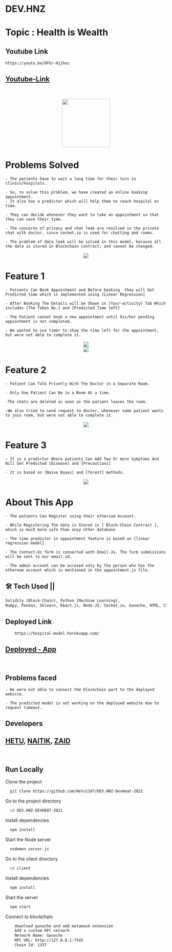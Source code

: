 # DEV.HNZ

# Topic : Health is Wealth

## Youtube Link

```bash
https://youtu.be/0FGr-Hjihsc

```

## [Youtube-Link](https://youtu.be/0FGr-Hjihsc)

<br/>

<p align="center">
<img src="./client/src/assets/images/health.svg" width="150"/>
</p>

# Problems Solved

```
- The patients have to wait a long time for their turn in clinics/hospitals.

- So, to solve this problem, we have created an online booking appointment.
- It also has a predicter which will help them to reach hospital on time.

- They can decide whenever they want to take an appointment so that they can save their time.

- The concerns of privacy and chat leak are resolved in the private chat with doctor, since socket.io is used for chatting and rooms.

- The problem of data leak will be solved in this model, because all the data is stored in Blockchain contract, and cannot be changed.
```
<p align="center">
<img src="./images/six.png"/>
</p>

# Feature 1

```
- Patients Can Book Appointment and Before booking  they will Get Predicted time which is implemented using [Linear Regression]

- After Booking The Details will be Shown in (Your-activity) Tab Which includes [The Token No.] and [Predicted Time left]

- The Patient cannot book a new appointment until his/her pending appointment is not completed.

- We wanted to use timer to show the time left for the appointment, but were not able to complete it.
```

<p align="center">
<img src="./images/two.jpeg"/>
<br/>
<img src="./images/three.jpeg"/>
</p>


# Feature 2

```
- Patient Can Talk Privetly With The Doctor in a Separate Room.

- Only One Patient Can Be in a Room At a time.

-The chats are deleted as soon as the patient leaves the room.

-We also tried to send request to doctor, whenever some patient wants to join room, but were not able to complete it.
```
<p align="center">
<img src="./images/five.jpeg"/>
</p>

# Feature 3

```
- It is a predictor Where patients Can Add Two Or more Symptoms And Will Get Predicted [Disease] and [Precautions]

- It is based on [Naive Bayes] and [forest] methods.

```
<p align="center">
<img src="./images/one.png"/>
</p>


# About This App

```
- The patients Can Register using their etherium Account.

- While Registering The data is Stored in [ Block-Chain Contract ], which is much more safe than anyy other database

- The time predictor in appointment feature is based on [linear regression model].

- The Contact-Us form is connected woth Email-Js. The form submissions will be sent to our email-id.

- The admin account can be accesed only by the person who has the ethereum account which is mentioned in the appointment.js file.
```

###

## 🛠 Tech Used ||

```bash
Solidity (Block-Chain), Python (Machine Learning),
Numpy, Pandas, Sklearn, React.js, Node-JS, Socket.io, Ganache, HTML, CSS
```

## Deployed Link

```bash
    https://hospital-model.herokuapp.com/

```

## [Deployed - App](https://hospital-model.herokuapp.com/)

<br/>

## Problems faced

```
- We were not able to connect the blockchain part to the deployed website.

- The predicted model is not working on the deployed website due to request timeout.
```

## Developers

## [HETU](https://github.com/Hetu1107/), [NAITIK](https://github.com/Naitik6803), [ZAID](https://github.com/zaidm124)

<br/>

## Run Locally

Clone the project

```bash
  git clone https://github.com/Hetu1107/DEV.HNZ-DevHeat-2021
```

Go to the project directory

```bash
  cd DEV.HNZ-DEVHEAT-2021
```

Install dependencies

```bash
  npm install
```

Start the Node server

```bash
  nodemon server.js
```

Go to the client directory

```bash
  cd client
```

Install dependencies

```bash
  npm install
```

Start the server

```bash
  npm start
```

Connect to blockchain

```bash
    download ganache and add metamask extension
    Add a custom RPC netowrk
    Network Name: Ganache
    RPC URL: http://127.0.0.1:7545
    Chain Id: 1337
```
